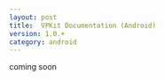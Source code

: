 ```yaml
---
layout: post
title:  VPKit Documentation (Android)
version: 1.0.+
category: android
---
```


coming soon

